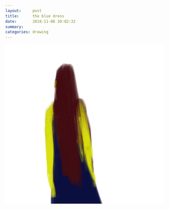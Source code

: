```yaml
---
layout:     post
title:      the blue dress
date:       2018-11-08 20:02:32
summary:    
categories: drawing
---
```

![the blue dress](/images/diary/the-blue-dress.png ".")
